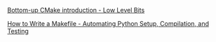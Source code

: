 [Bottom-up CMake introduction - Low Level Bits](https://lowlevelbits.org/bottom-up-cmake-introduction/)

[How to Write a Makefile - Automating Python Setup, Compilation, and Testing](https://stackabuse.com/how-to-write-a-makefile-automating-python-setup-compilation-and-testing/)
